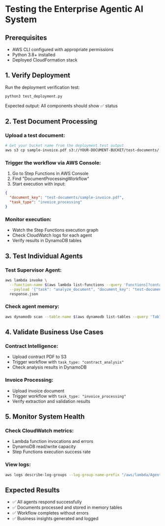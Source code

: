 # Testing the Enterprise Agentic AI System

## Prerequisites
- AWS CLI configured with appropriate permissions
- Python 3.8+ installed
- Deployed CloudFormation stack

## 1. Verify Deployment

Run the deployment verification test:
```bash
python3 test_deployment.py
```

Expected output: All components should show ✅ status

## 2. Test Document Processing

### Upload a test document:
```bash
# Get your bucket name from the deployment test output
aws s3 cp sample-invoice.pdf s3://YOUR-DOCUMENT-BUCKET/test-documents/
```

### Trigger the workflow via AWS Console:
1. Go to Step Functions in AWS Console
2. Find "DocumentProcessingWorkflow"
3. Start execution with input:
```json
{
  "document_key": "test-documents/sample-invoice.pdf",
  "task_type": "invoice_processing"
}
```

### Monitor execution:
- Watch the Step Functions execution graph
- Check CloudWatch logs for each agent
- Verify results in DynamoDB tables

## 3. Test Individual Agents

### Test Supervisor Agent:
```bash
aws lambda invoke \
  --function-name $(aws lambda list-functions --query 'Functions[?contains(FunctionName, `SupervisorAgent`)].FunctionName' --output text) \
  --payload '{"task": "analyze_document", "document_key": "test-documents/sample-invoice.pdf"}' \
  response.json
```

### Check agent memory:
```bash
aws dynamodb scan --table-name $(aws dynamodb list-tables --query 'TableNames[?contains(@, `WorkingMemory`)]' --output text)
```

## 4. Validate Business Use Cases

### Contract Intelligence:
- Upload contract PDF to S3
- Trigger workflow with `task_type: "contract_analysis"`
- Check analysis results in DynamoDB

### Invoice Processing:
- Upload invoice document
- Trigger workflow with `task_type: "invoice_processing"`
- Verify extraction and validation results

## 5. Monitor System Health

### Check CloudWatch metrics:
- Lambda function invocations and errors
- DynamoDB read/write capacity
- Step Functions execution success rate

### View logs:
```bash
aws logs describe-log-groups --log-group-name-prefix "/aws/lambda/AgenticAIStack"
```

## Expected Results
- ✅ All agents respond successfully
- ✅ Documents processed and stored in memory tables
- ✅ Workflow completes without errors
- ✅ Business insights generated and logged
